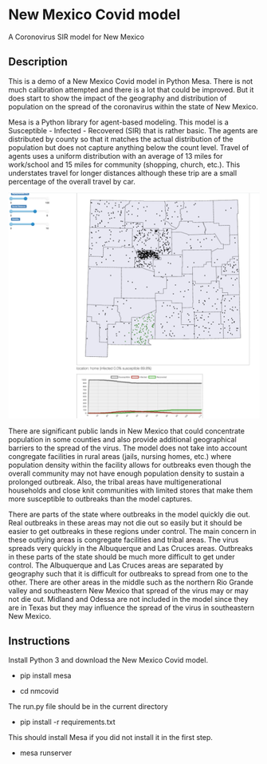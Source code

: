 # New Mexico Covid model

A Coronovirus SIR model for New Mexico

## Description

This is a demo of a New Mexico Covid model in Python Mesa.  There is not much calibration attempted and there is a lot that could be improved.  But it does start to show the impact of the geography and distribution of population on the spread of the coronavirus within the state of New Mexico.  

Mesa is a Python library for agent-based modeling.  This model is a Susceptible - Infected - Recovered (SIR) that is rather basic.  The agents are distributed by county so that it matches the actual distribution of the population but does not capture anything below the count level.  Travel of agents uses a uniform distribution with an average of 13 miles for work/school and 15 miles for community (shopping, church, etc.).  This understates travel for longer distances although these trip are a small percentage of the overall travel by car.

![Coronovirus outbreak modeled for Las Cruces](/nmcovid.png)

There are significant public lands in New Mexico that could concentrate population in some counties and also provide additional geographical barriers to the spread of the virus. The model does not take into account congregate facilities in rural areas (jails, nursing homes, etc.) where population density within the facility allows for outbreaks even though the overall community may not have enough population density to sustain a prolonged outbreak.  Also, the tribal areas have multigenerational households and close knit communities with limited stores that make them more susceptible to outbreaks than the model captures.

There are parts of the state where outbreaks in the model quickly die out.  Real outbreaks in these areas may not die out so easily but it should be easier to get outbreaks in these regions under control.  The main concern in these outlying areas is congregate facilities and tribal areas.  The virus spreads very quickly in the Albuquerque and Las Cruces areas.  Outbreaks in these parts of the state should be much more difficult to get under control.  The Albuquerque and Las Cruces areas are separated by geography such that it is difficult for outbreaks to spread from one to the other.  There are other areas in the middle such as the northern Rio Grande valley and southeastern New Mexico that spread of the virus may or may not die out.  Midland and Odessa are not included in the model since they are in Texas but they may influence the spread of the virus in southeastern New Mexico.

## Instructions

Install Python 3 and download the New Mexico Covid model.

* pip install mesa

* cd nmcovid

The run.py file should be in the current directory

* pip install -r requirements.txt

This should install Mesa if you did not install it in the first step.

* mesa runserver
